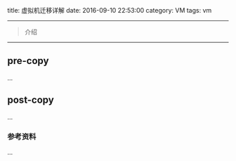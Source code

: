 title: 虚拟机迁移详解
date: 2016-09-10 22:53:00
category: VM
tags: vm

---
> 介绍
<!--more-->

---

## pre-copy
...
## post-copy
...

### 参考资料
...

